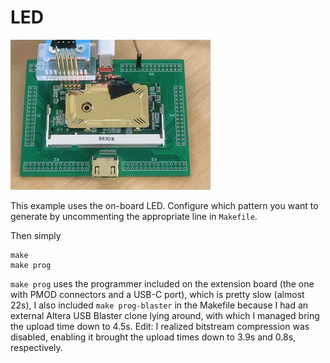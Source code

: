 # LED

![til](morse.gif)

This example uses the on-board LED. Configure which pattern you want to generate by uncommenting the appropriate line in `Makefile`.

Then simply
```
make
make prog
```
`make prog` uses the programmer included on the extension board (the one with PMOD connectors and a USB-C port), which is pretty slow (almost 22s), I also included `make prog-blaster` in the Makefile because I had an external Altera USB Blaster clone lying around, with which I managed bring the upload time down to 4.5s. Edit: I realized bitstream compression was disabled, enabling it brought the upload times down to 3.9s and 0.8s, respectively.
